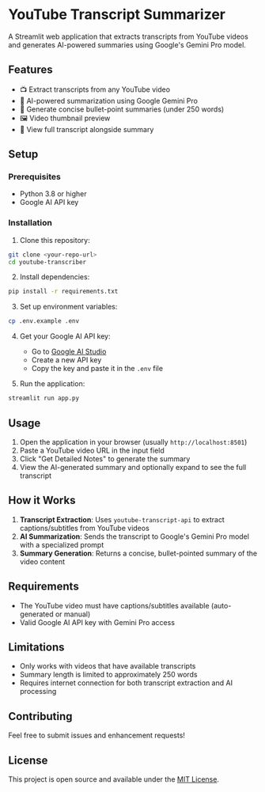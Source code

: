 # YouTube Transcript Summarizer

A Streamlit web application that extracts transcripts from YouTube videos and generates AI-powered summaries using Google's Gemini Pro model.

## Features

- 📺 Extract transcripts from any YouTube video
- 🤖 AI-powered summarization using Google Gemini Pro
- 📝 Generate concise bullet-point summaries (under 250 words)
- 🖼️ Video thumbnail preview
- 📄 View full transcript alongside summary

## Setup

### Prerequisites

- Python 3.8 or higher
- Google AI API key

### Installation

1. Clone this repository:
```bash
git clone <your-repo-url>
cd youtube-transcriber
```

2. Install dependencies:
```bash
pip install -r requirements.txt
```

3. Set up environment variables:
```bash
cp .env.example .env
```

4. Get your Google AI API key:
   - Go to [Google AI Studio](https://makersuite.google.com/app/apikey)
   - Create a new API key
   - Copy the key and paste it in the `.env` file

5. Run the application:
```bash
streamlit run app.py
```

## Usage

1. Open the application in your browser (usually `http://localhost:8501`)
2. Paste a YouTube video URL in the input field
3. Click "Get Detailed Notes" to generate the summary
4. View the AI-generated summary and optionally expand to see the full transcript

## How it Works

1. **Transcript Extraction**: Uses `youtube-transcript-api` to extract captions/subtitles from YouTube videos
2. **AI Summarization**: Sends the transcript to Google's Gemini Pro model with a specialized prompt
3. **Summary Generation**: Returns a concise, bullet-pointed summary of the video content

## Requirements

- The YouTube video must have captions/subtitles available (auto-generated or manual)
- Valid Google AI API key with Gemini Pro access

## Limitations

- Only works with videos that have available transcripts
- Summary length is limited to approximately 250 words
- Requires internet connection for both transcript extraction and AI processing

## Contributing

Feel free to submit issues and enhancement requests!

## License

This project is open source and available under the [MIT License](LICENSE).